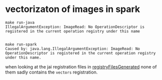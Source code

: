 # vectorizaton of images in spark

```
make run-java
IllegalArgumentException: ImageRead: No OperationDescriptor is registered in the current operation registry under this name


make run-spark
Caused by: java.lang.IllegalArgumentException: ImageRead: No OperationDescriptor is registered in the current operation registry under this name.
```



when looking at the jai registration files in [registryFilesGenerated](registryFilesGenerated) none of them sadly contains the `vectors` registration.